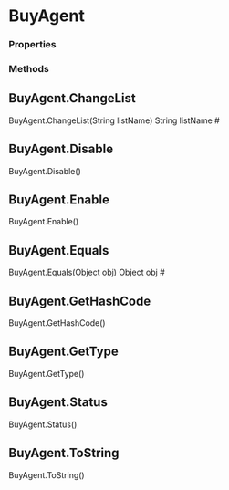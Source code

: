 # BuyAgent    

### Properties  
 
### Methods  
## BuyAgent.ChangeList
BuyAgent.ChangeList(String listName)
        String listName #
## BuyAgent.Disable
BuyAgent.Disable()
## BuyAgent.Enable
BuyAgent.Enable()
## BuyAgent.Equals
BuyAgent.Equals(Object obj)
        Object obj #
## BuyAgent.GetHashCode
BuyAgent.GetHashCode()
## BuyAgent.GetType
BuyAgent.GetType()
## BuyAgent.Status
BuyAgent.Status()
## BuyAgent.ToString
BuyAgent.ToString()